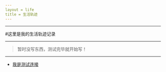 ```yaml
---
layout = life
title = 生活轨迹
---
```


-------------------


#这里是我的生活轨迹记录

******
> 暂时没写东西，测试完毕就开始写！

******

* [我是测试连接](/life/2014/Test.md)

